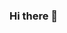 ### Hi there 👋

<!--
**likecanyon/likecanyon** is a ✨ _special_ ✨ repository because its `README.md` (this file) appears on your GitHub profile.

Here are some ideas to get you started:

images/morgan-sessions-YIN4xUBaqnk-unsplash.jpg
- 🔭 I’m currently working on ...
- 🌱 I’m currently learning ...
- 👯 I’m looking to collaborate on ...
- 🤔 I’m looking for help with ...
- 💬 Ask me about ...
- 📫 How to reach me: ...
- 😄 Pronouns: ...
- ⚡ Fun fact: ...
-->
